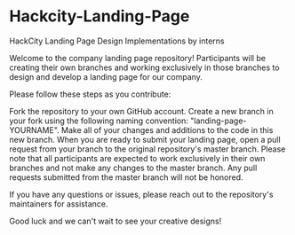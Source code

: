 # Hackcity-Landing-Page
HackCity Landing Page Design Implementations by interns

Welcome to the company landing page repository! Participants will be creating their own branches and working exclusively in those branches to design and develop a landing page for our company.

Please follow these steps as you contribute:

Fork the repository to your own GitHub account.
Create a new branch in your fork using the following naming convention: "landing-page-YOURNAME".
Make all of your changes and additions to the code in this new branch.
When you are ready to submit your landing page, open a pull request from your branch to the original repository's master branch.
Please note that all participants are expected to work exclusively in their own branches and not make any changes to the master branch. Any pull requests submitted from the master branch will not be honored.

If you have any questions or issues, please reach out to the repository's maintainers for assistance.

Good luck and we can't wait to see your creative designs!

